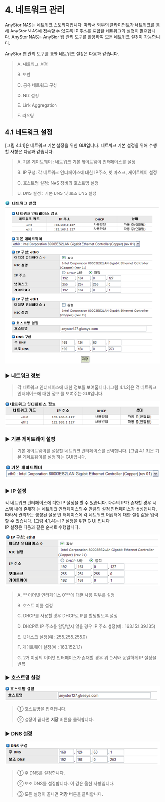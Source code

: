# 4. 네트워크 관리

  
 AnyStor NAS는 네트워크 스토리지입니다. 따라서 외부의 클라이언트가 네트워크를 통해 AnyStor N AS에 접속할 수 있도록 IP 주소를 포함한 네트워크의 설정이 필요합니다. AnyStor NAS는 AnyStor 웹 관리 도구를 활용하여 모든 네트워크 설정이 가능합니다.

  
 AnyStor 웹 관리 도구를 통한 네트워크 설정은 다음과 같습니다.

> A. 네트워크 설정
>
> B. 보안
>
> C. 공유 네트워크 구성
>
> D. NIS 설정
>
> E. Link Aggregation
>
> F. 라우팅

## 4.1 네트워크 설정

\[그림 4.1.1\]은 네트워크 기본 설정을 위한 GUI입니다. 네트워크 기본 설정을 위해 수행할 사항은 다음과 같습니다.

> A. 기본 게이트웨이 : 네트워크 기본 게이트웨이 인터페이스를 설정
>
> B. IP 구성: 각 네트워크 인터페이스에 대한 IP주소, 넷 마스크, 게이트웨이 설정
>
> C. 호스트명 설정: NAS 장비의 호스트명 설정
>
> D. DNS 설정 : 기본 DNS 및 보조 DNS 설정

![\[ &#xADF8;&#xB9BC; 4.1.1 &#xB124;&#xD2B8;&#xC6CC;&#xD06C; &#xAE30;&#xBCF8; &#xC124;&#xC815;&#xC744; &#xC704;&#xD55C; GUI \]](../.gitbook/assets/netset1.png)

### ▶ 네트워크 정보

> 각 네트워크 인터페이스에 대한 정보를 보여줍니다. \[그림 4.1.2\]은 각 네트워크 인터페이스에 대한 정보 를 보여주는 GUI입니다.

![\[ &#xADF8;&#xB9BC; 4.1.2 &#xB124;&#xD2B8;&#xC6CC;&#xD06C; &#xC778;&#xD130;&#xD398;&#xC774;&#xC2A4; &#xC815;&#xBCF4; \]](../.gitbook/assets/netset2.png)

### ▶ 기본 게이트웨이 설정

> 기본 게이트웨이를 설정할 네트워크 인터페이스를 선택합니다. \[그림 4.1.3\]은 기본 게이트웨이를 설정 하는 GUI입니다.

![\[ &#xADF8;&#xB9BC; 4.1.3 &#xAE30;&#xBCF8; &#xAC8C;&#xC774;&#xD2B8;&#xC6E8;&#xC774; &#xC124;&#xC815; \]](../.gitbook/assets/netset3.png)

### ▶ IP 설정

각 네트워크 인터페이스에 대한 IP 설정을 할 수 있습니다. 다수의 IP가 존재할 경우 시스템 내에 존재하 는 네트워크 인터페이스의 수 만큼의 설정 인터페이스가 생성됩니다. 따라서 관리자는 생성된 설정 인 터페이스에 각 네트워크 어댑터에 대한 설정 값을 입력할 수 있습니다. \[그림 4.1.4\]는 IP 설정을 위한 G UI 입니다.   
 IP 설정은 다음과 같은 순서로 수행합니다.

![\[ &#xADF8;&#xB9BC; 4.1.4 IP &#xC124;&#xC815; \]](../.gitbook/assets/netset4.png)

> A. **‘이더넷 인터페이스 0’**에 대한 사용 여부를 설정
>
> B. 호스트 이름 설정
>
> C. DHCP를 사용할 경우 DHCP로 IP를 할당받도록 설정
>
> D. DHCP로 IP 주소를 할당받지 않을 경우 IP 주소 설정\(예 : 163.152.39.135\)
>
> E. 넷마스크 설정\(예 : 255.255.255.0\)
>
> F. 게이트웨이 설정\(예 : 163.152.1.1\)
>
> G. 2개 이상의 이더넷 인터페이스가 존재할 경우 위 순서와 동일하게 IP 설정을 반복

### ▶ 호스트명 설정

![\[ &#xADF8;&#xB9BC; 4.1.5 &#xD638;&#xC2A4;&#xD2B8;&#xBA85; &#xC124;&#xC815; \]](../.gitbook/assets/netset5.png)

> ① 호스트명을 입력합니다.
>
> ② 설정이 끝나면 **저장** 버튼을 클릭합니다.

### ▶ DNS 설정

![\[ &#xADF8;&#xB9BC; 4.1.6 DNS &#xC124;&#xC815; \]](../.gitbook/assets/netset6.png)

> ① 주 DNS를 설정합니다.
>
> ② 보조 DNS를 설정합니다. 이 값은 옵션 사항입니다.
>
> ③ 모든 설정이 끝나면 **저장** 버튼을 클릭합니다.

